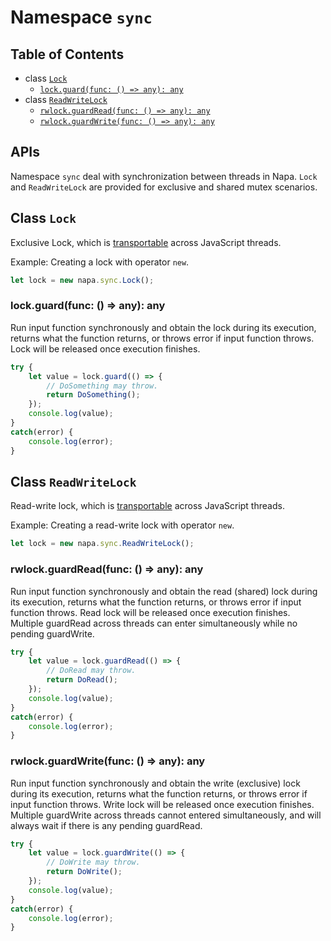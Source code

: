# Namespace `sync`
## Table of Contents
- class [`Lock`](#class-lock)
    - [`lock.guard(func: () => any): any`](#lock-guard-func-any-any)
- class [`ReadWriteLock`](#class-readwritelock)
    - [`rwlock.guardRead(func: () => any): any`](#rwlock-guardread-func-any-any)
    - [`rwlock.guardWrite(func: () => any): any`](#rwlock-guardwrite-func-any-any)

## APIs
Namespace `sync` deal with synchronization between threads in Napa. `Lock` and `ReadWriteLock` are provided for exclusive and shared mutex scenarios.
## Class `Lock`
Exclusive Lock, which is [transportable](transport.md#transportable) across JavaScript threads.

Example: Creating a lock with operator `new`.
```ts
let lock = new napa.sync.Lock();
```
### lock.guard(func: () => any): any
Run input function synchronously and obtain the lock during its execution, returns what the function returns, or throws error if input function throws. Lock will be released once execution finishes.
```ts
try {
    let value = lock.guard(() => {
        // DoSomething may throw.
        return DoSomething();
    });
    console.log(value);
}
catch(error) {
    console.log(error);
}
```
## Class `ReadWriteLock`
Read-write lock, which is [transportable](transport.md#transportable) across JavaScript threads.

Example: Creating a read-write lock with operator `new`.
```ts
let lock = new napa.sync.ReadWriteLock();
```

### rwlock.guardRead(func: () => any): any
Run input function synchronously and obtain the read (shared) lock during its execution, returns what the function returns, or throws error if input function throws. Read lock will be released once execution finishes. Multiple guardRead across threads can enter simultaneously while no pending guardWrite.

```ts
try {
    let value = lock.guardRead(() => {
        // DoRead may throw.
        return DoRead();
    });
    console.log(value);
}
catch(error) {
    console.log(error);
}
```

### rwlock.guardWrite(func: () => any): any

Run input function synchronously and obtain the write (exclusive) lock during its execution, returns what the function returns, or throws error if input function throws. Write lock will be released once execution finishes. Multiple guardWrite across threads cannot entered simultaneously, and will always wait if there is any pending guardRead.

```ts
try {
    let value = lock.guardWrite(() => {
        // DoWrite may throw.
        return DoWrite();
    });
    console.log(value);
}
catch(error) {
    console.log(error);
}
